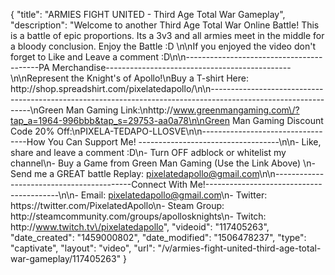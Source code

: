 {
    "title": "ARMIES FIGHT UNITED  - Third Age Total War Gameplay",
    "description": "Welcome to another Third Age Total War Online Battle!  This is a battle of epic proportions.  Its a 3v3 and all armies meet in the middle for a bloody conclusion.  Enjoy the Battle :D \n\nIf you enjoyed the video don't forget to Like and Leave a comment :D\n\n-----------------------------------------PA Merchandise----------------------------------------------\n\nRepresent the Knight's of Apollo!\nBuy a T-shirt Here: http:\/\/shop.spreadshirt.com\/pixelatedapollo\/\n\n---------------------------------------------------------------------------------------------------------------\nGreen Man Gaming Link:\nhttp:\/\/www.greenmangaming.com\/?tap_a=1964-996bbb&tap_s=29753-aa0a78\n\nGreen Man Gaming Discount Code 20% Off:\nPIXELA-TEDAPO-LLOSVE\n\n----------------------------------How You Can Support Me! -----------------------------------\n\n- Like, share and leave a comment :D\n- Turn OFF adblock or whitelist my channel\n- Buy a Game from Green Man Gaming (Use the Link Above) \n- Send me a GREAT battle Replay: pixelatedapollo@gmail.com\n\n------------------------------------------Connect With Me!-----------------------------------------\n\n- Email: pixelatedapollo@gmail.com\n- Twitter: https:\/\/twitter.com\/PixelatedApollo\n- Steam Group:  http:\/\/steamcommunity.com\/groups\/apollosknights\n- Twitch: http:\/\/www.twitch.tv\/pixelatedapollo",
    "videoid": "117405263",
    "date_created": "1459000802",
    "date_modified": "1506478237",
    "type": "captivate",
    "layout": "video",
    "url": "\/v\/armies-fight-united-third-age-total-war-gameplay\/117405263"
}